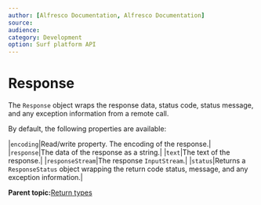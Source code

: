 ```yaml
---
author: [Alfresco Documentation, Alfresco Documentation]
source: 
audience: 
category: Development
option: Surf platform API
---
```


# Response

The `Response` object wraps the response data, status code, status message, and any exception information from a remote call.

By default, the following properties are available:

|`encoding`|Read/write property. The encoding of the response.|
|`response`|The data of the response as a string.|
|`text`|The text of the response.|
|`responseStream`|The response `InputStream`.|
|`status`|Returns a `ResponseStatus` object wrapping the return code status, message, and any exception information.|

**Parent topic:**[Return types](../references/APISurf-returntypes.md)

